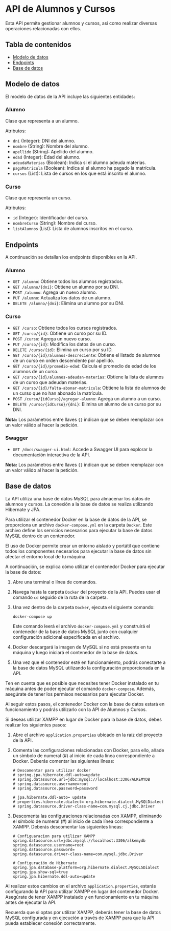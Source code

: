 # API de Alumnos y Cursos

Esta API permite gestionar alumnos y cursos, así como realizar diversas operaciones relacionadas con ellos.

## Tabla de contenidos

- [Modelo de datos](#modelo-de-datos)
- [Endpoints](#endpoints)
- [Base de datos](#Base-de-datos)

## Modelo de datos

El modelo de datos de la API incluye las siguientes entidades:

### Alumno

Clase que representa a un alumno.

Atributos:
- `dni` (Integer): DNI del alumno.
- `nombre` (String): Nombre del alumno.
- `apellido` (String): Apellido del alumno.
- `edad` (Integer): Edad del alumno.
- `adeudaMaterias` (Boolean): Indica si el alumno adeuda materias.
- `pagoMatricula` (Boolean): Indica si el alumno ha pagado la matrícula.
- `cursos` (List<Curso>): Lista de cursos en los que está inscrito el alumno.

### Curso

Clase que representa un curso.

Atributos:
- `id` (Integer): Identificador del curso.
- `nombreCurso` (String): Nombre del curso.
- `listAlumnos` (List<Alumno>): Lista de alumnos inscritos en el curso.

## Endpoints

A continuación se detallan los endpoints disponibles en la API.

### Alumno

- `GET /alumno`: Obtiene todos los alumnos registrados.
- `GET /alumno/{dni}`: Obtiene un alumno por su DNI.
- `POST /alumno`: Agrega un nuevo alumno.
- `PUT /alumno`: Actualiza los datos de un alumno.
- `DELETE /alumno/{dni}`: Elimina un alumno por su DNI.

### Curso

- `GET /curso`: Obtiene todos los cursos registrados.
- `GET /curso/{id}`: Obtiene un curso por su ID.
- `POST /curso`: Agrega un nuevo curso.
- `PUT /curso/{id}`: Modifica los datos de un curso.
- `DELETE /curso/{id}`: Elimina un curso por su ID.
- `GET /curso/{id}/alumnos-descreciente`: Obtiene el listado de alumnos de un curso en orden descendente por apellido.
- `GET /curso/{id}/promedio-edad`: Calcula el promedio de edad de los alumnos de un curso.
- `GET /curso/{id}/alumnos-adeudan-materias`: Obtiene la lista de alumnos de un curso que adeudan materias.
- `GET /curso/{id}/falta-abonar-matricula`: Obtiene la lista de alumnos de un curso que no han abonado la matrícula.
- `POST /curso/{idCurso}/agregar-alumno`: Agrega un alumno a un curso.
- `DELETE /curso/{idCurso}/{dni}`: Elimina un alumno de un curso por su DNI.

**Nota:** Los parámetros entre llaves `{}` indican que se deben reemplazar con un valor válido al hacer la petición.

### Swagger

- `GET /docs/swagger-ui.html`: Accede a Swagger UI para explorar la documentación interactiva de la API.

**Nota:** Los parámetros entre llaves `{}` indican que se deben reemplazar con un valor válido al hacer la petición.


## Base de datos

La API utiliza una base de datos MySQL para almacenar los datos de alumnos y cursos. La conexión a la base de datos se realiza utilizando Hibernate y JPA.

Para utilizar el contenedor Docker en la base de datos de la API, se proporciona un archivo `docker-compose.yml` en la carpeta `Docker`. Este archivo define los servicios necesarios para ejecutar la base de datos MySQL dentro de un contenedor.

El uso de Docker permite crear un entorno aislado y portátil que contiene todos los componentes necesarios para ejecutar la base de datos sin afectar el entorno local de tu máquina.

A continuación, se explica cómo utilizar el contenedor Docker para ejecutar la base de datos:

1. Abre una terminal o línea de comandos.
2. Navega hasta la carpeta `Docker` del proyecto de la API. Puedes usar el comando `cd` seguido de la ruta de la carpeta.
3. Una vez dentro de la carpeta `Docker`, ejecuta el siguiente comando:

   ```
   docker-compose up
   ```

   Este comando leerá el archivo `docker-compose.yml` y construirá el contenedor de la base de datos MySQL junto con cualquier configuración adicional especificada en el archivo.

4. Docker descargará la imagen de MySQL si no está presente en tu máquina y luego iniciará el contenedor de la base de datos.
5. Una vez que el contenedor esté en funcionamiento, podrás conectarte a la base de datos MySQL utilizando la configuración proporcionada en la API.

Ten en cuenta que es posible que necesites tener Docker instalado en tu máquina antes de poder ejecutar el comando `docker-compose`. Además, asegúrate de tener los permisos necesarios para ejecutar Docker.

Al seguir estos pasos, el contenedor Docker con la base de datos estará en funcionamiento y podrás utilizarlo con la API de Alumnos y Cursos.

Si deseas utilizar XAMPP en lugar de Docker para la base de datos, debes realizar los siguientes pasos:

1. Abre el archivo `application.properties` ubicado en la raíz del proyecto de la API.
2. Comenta las configuraciones relacionadas con Docker, para ello, añade un símbolo de numeral (#) al inicio de cada línea correspondiente a Docker. Deberás comentar las siguientes líneas:

   ```
   # Descomentar para utilizar docker
   # spring.jpa.hibernate.ddl-auto=update
   # spring.datasource.url=jdbc:mysql://localhost:3306/ALKEMYDB
   # spring.datasource.username=root
   # spring.datasource.password=password

   # jpa.hibernate.ddl-auto= update
   # properties.hibernate.dialect= org.hibernate.dialect.MySQLDialect
   # spring.datasource.driver-class-name=com.mysql.cj.jdbc.Driver
   ```

3. Descomenta las configuraciones relacionadas con XAMPP, eliminando el símbolo de numeral (#) al inicio de cada línea correspondiente a XAMPP. Deberás descomentar las siguientes líneas:

   ```
   # Configuaracion para utilizar XAMPP
   spring.datasource.url=jdbc:mysql://localhost:3306/alkemydb
   spring.datasource.username=root
   spring.datasource.password=
   spring.datasource.driver-class-name=com.mysql.jdbc.Driver

   # Configuración de Hibernate
   spring.jpa.database-platform=org.hibernate.dialect.MySQL5Dialect
   spring.jpa.show-sql=true
   spring.jpa.hibernate.ddl-auto=update
   ```

Al realizar estos cambios en el archivo `application.properties`, estarás configurando la API para utilizar XAMPP en lugar del contenedor Docker. Asegúrate de tener XAMPP instalado y en funcionamiento en tu máquina antes de ejecutar la API.

Recuerda que si optas por utilizar XAMPP, deberás tener la base de datos MySQL configurada y en ejecución a través de XAMPP para que la API pueda establecer conexión correctamente.
